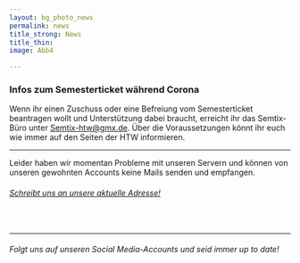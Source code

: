 ```yaml
---
layout: bg_photo_news
permalink: news
title_strong: News
title_thin: 
image: Abb4

---
```

### Infos zum Semesterticket während Corona 

Wenn ihr einen Zuschuss oder eine Befreiung vom Semesterticket beantragen wollt und Unterstützung dabei braucht, erreicht ihr das Semtix-Büro unter [Semtix-htw@gmx.de](mailto:Semtix-htw@gmx.de). Über die Voraussetzungen könnt ihr euch wie immer auf den Seiten der HTW informieren.

***

Leider haben wir momentan Probleme mit unseren Servern und können von unseren gewohnten Accounts keine Mails senden und empfangen.

###### [Schreibt uns an unsere aktuelle Adresse!](mailto:asta.htw.students@gmail.com)

<br>

***

###### Folgt uns auf unseren Social Media-Accounts und seid immer up to date!